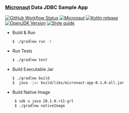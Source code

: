 ### [Micronaut](https://micronaut.io/index.html) Data JDBC Sample App

[![GitHub Workflow Status][shieldio_img]][gha_url] 
[![Micronaut][mnaut_img]][mnaut_jar] 
[![Kotlin release][kt_img]][kt_url] 
[![OpenJDK Version][java_img]][java_url] 
[![Style guide][sty_img]][sty_url]

 * Build & Run
     ```bash        
     $ ./gradlew run -t
     ```
 * Run Tests
     ```bash
     $ ./gradlew test
     ```
 * Build Executable Jar
     ```bash
     $ ./gradlew build 
     $  java -jar build/libs/micronaut-app-0.1.0-all.jar  
     ```

 * Build Native Image
     ```bash
      $ sdk u java 20.1.0.r11-grl
      $ ./gradlew nativeImage 
     ```
   
[java_url]: https://jdk.java.net/
[java_img]: https://img.shields.io/badge/OpenJDK-jdk--11-red?logo=java&style=for-the-badge&logoColor=red

[kt_url]: https://github.com/JetBrains/kotlin/releases/latest
[kt_img]: https://img.shields.io/github/release/JetBrains/kotlin.svg?label=Kotlin&logo=kotlin&style=for-the-badge

[sty_url]: https://kotlinlang.org/docs/reference/coding-conventions.html
[sty_img]: https://img.shields.io/badge/style-Kotlin--Official-40c4ff.svg?style=for-the-badge&logo=kotlin&logoColor=40c4ff 

[mnaut_mvn]: https://search.maven.org/search?q=g:io.micronaut
[mnaut_jar]: https://search.maven.org/remote_content?g=io.micronaut&a=micronaut-http-server-netty&v=LATEST
[mnaut_img]: https://img.shields.io/maven-central/v/io.micronaut/micronaut-runtime?color=orange&label=micronaut&logo=apache-rocketmq&logoColor=orange&style=for-the-badge

[gha_url]: https://github.com/sureshg/micronaut-app/actions
[gha_img]: https://github.com/sureshg/micronaut-app/workflows/Gradle%20Build/badge.svg?branch=master                         
[shieldio_img]: https://img.shields.io/github/workflow/status/sureshg/micronaut-app/Gradle%20Build?color=green&label=Build&logo=Github-Actions&logoColor=green&style=for-the-badge
